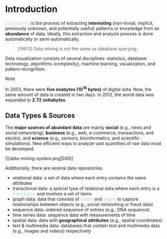 # Introduction

<span style = "color:lightblue">Data mining</span> is the process of extracting **interesting** (non-trivial, implicit, previously unknown, and potentially useful) patterns or knowledge from an **abundance** of data. Ideally, this extraction and analysis process is done automatically or semi-automatically.

> [!INFO]
> Data mining is not the same as database querying.

Data visualization consists of several disciplines: statistics, database technology, algorithms (complexity), machine learning, visualization, and pattern recognition.

> [!NOTE]
> In 2003, there were **five exabytes ($10^{18}$ bytes)** of digital data. Now, the same amount of data is created in two days. In 2012, the world data was expanded to **2.72 zettabytes**.

## Data Types & Sources

The **major sources of abundant data** are mainly **social** (e.g., news and social networking), **business** (e.g., web, e-commerce, transactions, and stocks), and **science** (e.g., sensors, bioinformatics, and scientific simulations). New efficient ways to analyze vast quantities of raw data must be developed.

![[data-mining-system.png|500]]

Additionally, there are several data repositories.
- relational data: a set of data where each entry contains the same attributes
- transctional data: a special type of relational data where each entry is a <span style = "color:lightblue">transaction</span> and involves a set of items
- graph data: data that consists of <span style = "color:lightblue">nodes</span> and <span style = "color:lightblue">edges</span> to capture relationships between objects (e.g., social networking or fraud data)
- sequence data: ordered sequence of entries (e.g., DNA sequence)
- time series data: sequence data with measurements of time
- spatial data: data with **geographical attributes** (e.g., spatial coordinates)
- text & multimedia data: databases that contain text and multimedia data (e.g., images and videos) respectively


